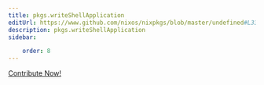 ```yaml
---
title: pkgs.writeShellApplication
editUrl: https://www.github.com/nixos/nixpkgs/blob/master/undefined#L336C5
description: pkgs.writeShellApplication
sidebar:

    order: 8
---
```


<a href="https://www.github.com/nixos/nixpkgs/blob/master/undefined#L336C5">Contribute Now!</a>



